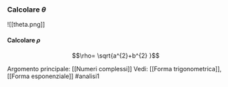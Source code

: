 ### Calcolare $\theta$ 
![[theta.png]]

#### Calcolare $\rho$
$$\rho= \sqrt{a^{2}+b^{2} }$$

Argomento principale: [[Numeri complessi]]
Vedi: [[Forma trigonometrica]],[[Forma esponenziale]]
#analisi1 